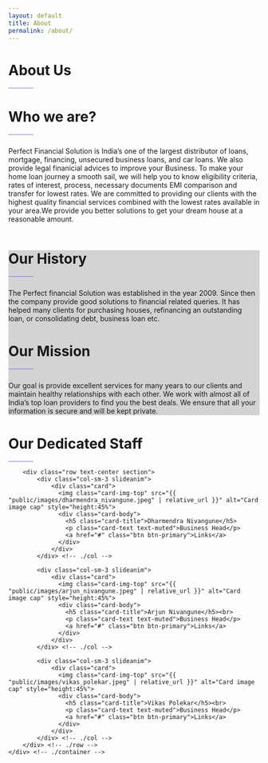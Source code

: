 ```yaml
---
layout: default
title: About
permalink: /about/
---
```

<div id="bg-jumbotron" class="jumbotron jumbotron-fluid">
  <div class="container">
    <h1 class="times animated zoomIn" id="bg-jumbotron-text">About Us</h1>
    <hr style="width: 50px; height: 1px; background-color: #7378df;" align="left">
  </div>
</div>

<div id="about" class="container" style="margin-bottom: 3%">
    <div class="row">
        <div class="col-sm-6">
            <div class="section-title">
              <h1 class="animated zoomIn">Who we are?</h1>
              <hr style="width: 50px; height: 1px; background-color: #7378df;" align="left">
            </div> <!-- ./col -->
            <p class="text-justify animated fadeIn" style="padding-top: 2%">
                Perfect Financial Solution is India&#8217;s one of the largest distributor of loans, mortgage, financing, unsecured business loans, and car loans. We also provide legal finanicial advices to improve your Business. To make your home loan journey a smooth sail, we will help you to know eligibility criteria, rates of interest, process, necessary documents EMI comparison and transfer for lowest rates. We are committed to providing our clients with the highest quality financial services combined with the lowest rates available in your area.We provide you better solutions to get your dream house at a reasonable amount.
             </p>
        </div> <!-- ./col -->
        <div class="col-sm-6">
            <img src="{{ "public/images/header.jpg" | relative_url }}" alt="" class="img-fluid">
        </div> <!-- ./col -->
    </div> <!-- ./row -->
</div> <!-- ./container -->

<div class="section" style="background-color: lightgray;">
    <div class="container">
        <div class="row">
            <div class="col-sm-6">
                <div class="section-title">
                  <h1 class="animated zoomIn">Our History</h1>
                  <hr style="width: 50px; height: 1px; background-color: #7378df;" align="left">
                </div> <!-- ./col -->
                <p class="text-justify animated animated-bounceInLeft" style="padding-top: 2%">
                    The Perfect financial Solution was established in the year 2009. Since then the company provide good solutions to financial related queries.  It has helped many clients for purchasing houses, refinancing an outstanding loan, or consolidating debt, business loan etc.
                 </p>
            </div> <!-- ./col -->
            <div class="col-sm-6">
                <div class="section-title">
                  <h1 class="animated zoomIn">Our Mission</h1>
                  <hr style="width: 50px; height: 1px; background-color: #7378df;" align="left">
                </div> <!-- ./col -->
                <p class="text-justify animated animated-bounceInLeft" style="padding-top: 2%">
                    Our  goal is provide excellent services for many years to our clients and maintain healthy relationships with each other. We work with almost all of India&#8217;s top loan providers to find you the best deals. We ensure that all your information is secure and will be kept private.
                 </p>
            </div> <!-- ./col -->
        </div> <!-- ./row -->
    </div> <!-- ./container -->
</div> <!-- ./section -->

<div class="section">
    <div class="container">
        <div class="row text-center">
            <div class="col-sm-12">
                <div class="section-title">
                  <h1 class="animated zoomIn">Our Dedicated Staff</h1>
                  <hr style="width: 50px; height: 1px; background-color: #7378df;">
                </div>
            </div> <!-- ./col -->
        </div> <!-- ./row -->

        <div class="row text-center section">
            <div class="col-sm-3 slideanim">
                <div class="card">
                  <img class="card-img-top" src="{{ "public/images/dharmendra_nivangune.jpeg" | relative_url }}" alt="Card image cap" style="height:45%">
                  <div class="card-body">
                    <h5 class="card-title">Dharmendra Nivangune</h5>
                    <p class="card-text text-muted">Business Head</p>
                    <a href="#" class="btn btn-primary">Links</a>
                  </div>
                </div>
            </div> <!-- ./col -->

            <div class="col-sm-3 slideanim">
                <div class="card">
                  <img class="card-img-top" src="{{ "public/images/arjun_nivangune.jpeg" | relative_url }}" alt="Card image cap" style="height:45%">
                  <div class="card-body">
                    <h5 class="card-title">Arjun Nivangune</h5><br>
                    <p class="card-text text-muted">Business Head</p>
                    <a href="#" class="btn btn-primary">Links</a>
                  </div>
                </div>
            </div> <!-- ./col -->

            <div class="col-sm-3 slideanim">
                <div class="card">
                  <img class="card-img-top" src="{{ "public/images/vikas_polekar.jpeg" | relative_url }}" alt="Card image cap" style="height:45%">
                  <div class="card-body">
                    <h5 class="card-title">Vikas Polekar</h5><br>
                    <p class="card-text text-muted">Business Head</p>
                    <a href="#" class="btn btn-primary">Links</a>
                  </div>
                </div>
            </div> <!-- ./col -->
        </div> <!-- ./row -->
    </div> <!-- ./container -->
</div> <!-- ./section -->
